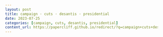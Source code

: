 ```yaml
---
layout: post
title: campaign · cuts · desantis · presidential
date: 2023-07-25
categories: [campaign, cuts, desantis, presidential]
content_url: https://papercliff.github.io/redirect/?q=campaign+cuts+desantis+presidential&tbs=cdr:1,cd_min:7/24/2023,cd_max:7/26/2023
---
```

